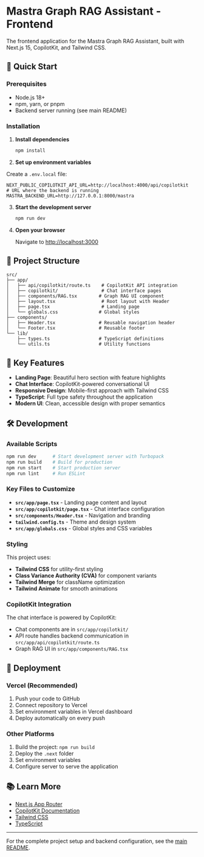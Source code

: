 # Mastra Graph RAG Assistant - Frontend

The frontend application for the Mastra Graph RAG Assistant, built with Next.js 15, CopilotKit, and Tailwind CSS.

## 🚀 Quick Start

### Prerequisites

- Node.js 18+
- npm, yarn, or pnpm
- Backend server running (see main README)

### Installation

1. **Install dependencies**

   ```bash
   npm install
   ```

2. **Set up environment variables**

  Create a `.env.local` file:

  ```env
  NEXT_PUBLIC_COPILOTKIT_API_URL=http://localhost:4000/api/copilotkit
  # URL where the backend is running
  MASTRA_BACKEND_URL=http://127.0.0.1:8000/mastra
  ```

3. **Start the development server**

   ```bash
   npm run dev
   ```

4. **Open your browser**

   Navigate to [http://localhost:3000](http://localhost:3000)

## 📁 Project Structure

```
src/
├── app/
│   ├── api/copilotkit/route.ts    # CopilotKit API integration
│   ├── copilotkit/                # Chat interface pages
│   ├── components/RAG.tsx        # Graph RAG UI component
│   ├── layout.tsx                 # Root layout with Header
│   ├── page.tsx                   # Landing page
│   └── globals.css               # Global styles
├── components/
│   ├── Header.tsx                # Reusable navigation header
│   └── Footer.tsx                # Reusable footer
└── lib/
    ├── types.ts                  # TypeScript definitions
    └── utils.ts                  # Utility functions
```

## 🎨 Key Features

- **Landing Page**: Beautiful hero section with feature highlights
- **Chat Interface**: CopilotKit-powered conversational UI
- **Responsive Design**: Mobile-first approach with Tailwind CSS
- **TypeScript**: Full type safety throughout the application
- **Modern UI**: Clean, accessible design with proper semantics

## 🛠️ Development

### Available Scripts

```bash
npm run dev      # Start development server with Turbopack
npm run build    # Build for production
npm run start    # Start production server
npm run lint     # Run ESLint
```

### Key Files to Customize

- **`src/app/page.tsx`** - Landing page content and layout
- **`src/app/copilotkit/page.tsx`** - Chat interface configuration
- **`src/components/Header.tsx`** - Navigation and branding
- **`tailwind.config.ts`** - Theme and design system
- **`src/app/globals.css`** - Global styles and CSS variables

### Styling

This project uses:

- **Tailwind CSS** for utility-first styling
- **Class Variance Authority (CVA)** for component variants
- **Tailwind Merge** for className optimization
- **Tailwind Animate** for smooth animations

### CopilotKit Integration

The chat interface is powered by CopilotKit:

- Chat components are in `src/app/copilotkit/`
- API route handles backend communication in `src/app/api/copilotkit/route.ts`
- Graph RAG UI in `src/app/components/RAG.tsx`

## 🚀 Deployment

### Vercel (Recommended)

1. Push your code to GitHub
2. Connect repository to Vercel
3. Set environment variables in Vercel dashboard
4. Deploy automatically on every push

### Other Platforms

1. Build the project: `npm run build`
2. Deploy the `.next` folder
3. Set environment variables
4. Configure server to serve the application

## 📚 Learn More

- [Next.js App Router](https://nextjs.org/docs/app)
- [CopilotKit Documentation](https://copilotkit.ai/docs)
- [Tailwind CSS](https://tailwindcss.com/docs)
- [TypeScript](https://www.typescriptlang.org/docs)

---

For the complete project setup and backend configuration, see the [main README](../README.md).
